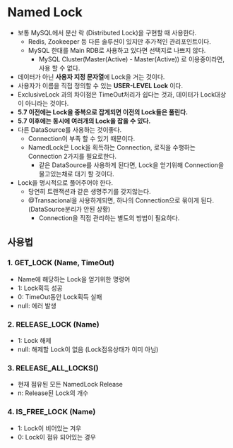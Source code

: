 # Named Lock
- 보통 MySQL에서 분산 락 (Distributed Lock)을 구현할 때 사용한다.
  - Redis, Zookeeper 등 다른 솔루션이 있지만 추가적인 관리포인트이다.
  - MySQL 한대를 Main RDB로 사용하고 있다면 선택지로 나쁘지 않다.
    - MySQL Cluster(Master(Active) - Master(Active)) 로 이용중이라면, 사용 할 수 없다. 
- 데이터가 아닌 **사용자 지정 문자열**에 Lock을 거는 것이다.
- 사용자가 이름을 직접 정의할 수 있는 **USER-LEVEL Lock** 이다.
- ExclusiveLock 과의 차이점은 TimeOut처리가 쉽다는 것과, 데이터가 Lock대상이 아니라는 것이다.
- **5.7 이전에는 Lock을 중복으로 잡게되면 이전의 Lock들은 풀린다.**
- **5.7 이후에는 동시에 여러개의 Lock을 잡을 수 있다.**
- 다른 DataSource를 사용하는 것이좋다.
  - Connection이 부족 할 수 있기 때문이다.
  - NamedLock은 Lock을 획득하는 Connection, 로직을 수행하는 Connection 2가지를 필요로한다.
    - 같은 DataSource를 사용하게 된다면, Lock을 얻기위해 Connection을 물고있는채로 대기 할 것이다.
- Lock을 명시적으로 풀어주어야 한다.
  - 당연히 트랜잭션과 같은 생명주기를 갖지않는다.
  - @Transacional을 사용하게되면, 하나의 Connection으로 묶이게 된다. (DataSource분리가 안된 상황)
    - Connection을 직접 관리하는 별도의 방법이 필요하다.

## 사용법

### 1. GET_LOCK (Name, TimeOut)
- Name에 해당하는 Lock을 얻기위한 명령어
- 1: Lock획득 성공
- 0: TimeOut동안 Lock획득 실패
- null: 에러 발생

### 2. RELEASE_LOCK (Name)
- 1: Lock 해제
- null: 해제할 Lock이 없음 (Lock점유상태가 이미 아님)

### 3. RELEASE_ALL_LOCKS()
- 현재 점유된 모든 NamedLock Release
- n: Release된 Lock의 개수

### 4. IS_FREE_LOCK (Name)
- 1: Lock이 비어있는 겨우
- 0: Lock이 점유 되어있는 경우